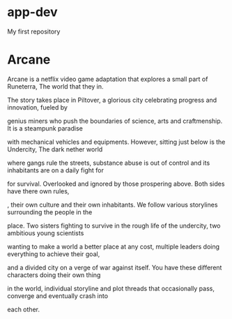 # app-dev
My first repository
<h1>Arcane</h1>
<p>Arcane is a netflix video game adaptation that explores a small part of Runeterra, The world that they in.</p>
<p>The story takes place in Piltover, a glorious city celebrating progress and innovation, fueled by</p>
<p>genius miners who push the boundaries of science, arts and craftmenship. It is a steampunk paradise</p>
<p>with mechanical vehicles and equipments. However, sitting just below is the Undercity, The dark nether world</p>
<p>where gangs rule the streets, substance abuse is out of control and its inhabitants are on a daily fight for</p>
<p>for survival. Overlooked and ignored by those prospering above. Both sides have there own rules,</p>
<p>, their own culture and their own inhabitants. We follow various storylines surrounding the people in the</p>
<p>place. Two sisters fighting to survive in the rough life of the undercity, two ambitious young scientists</p>
<p>wanting to make a world a better place at any cost, multiple leaders doing everything to achieve their goal,</p>
<p>and a divided city on a verge of war against itself. You have these different characters doing their own thing</p>
<p>in the world, individual storyline and plot threads that occasionally pass, converge and eventually crash into</p>
<p>each other.</p>
